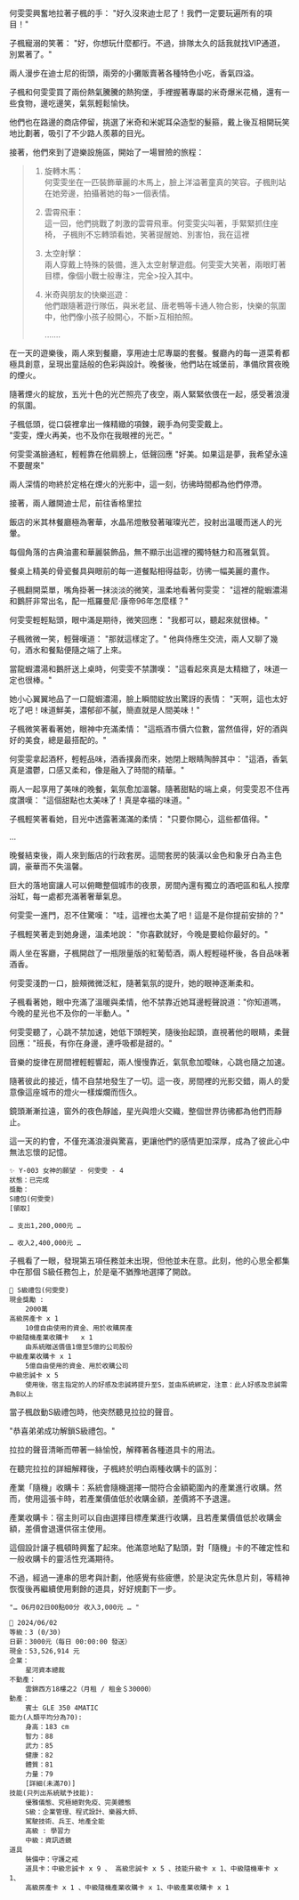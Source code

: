 
何雯雯興奮地拉著子楓的手：
"好久沒來迪士尼了！我們一定要玩遍所有的項目！"

子楓寵溺的笑著：
"好，你想玩什麼都行。不過，排隊太久的話我就找VIP通道，別累著了。"

兩人漫步在迪士尼的街頭，兩旁的小攤販賣著各種特色小吃，香氣四溢。

子楓和何雯雯買了兩份熱氣騰騰的熱狗堡，手裡握著專屬的米奇爆米花桶，還有一些食物，邊吃邊笑，氣氛輕鬆愉快。

他們也在路邊的商店停留，挑選了米奇和米妮耳朵造型的髮箍，戴上後互相開玩笑地比劃著，吸引了不少路人羨慕的目光。

接著，他們來到了遊樂設施區，開始了一場冒險的旅程：

> 1. 旋轉木馬：  
>	何雯雯坐在一匹裝飾華麗的木馬上，臉上洋溢著童真的笑容。子楓則站在她旁邊，拍攝著她的每>一個表情。
>
> 2. 雲霄飛車：  
>	這一回，他們挑戰了刺激的雲霄飛車。何雯雯尖叫著，手緊緊抓住座椅，
>	子楓則不忘轉頭看她，笑著提醒她、別害怕，我在這裡
>
> 3. 太空射擊：  
>	兩人穿戴上特殊的裝備，進入太空射擊遊戲。何雯雯大笑著，兩眼盯著目標，像個小戰士般專注，完全>投入其中。
>
>4. 米奇與朋友的快樂巡遊：  
>	他們跟隨著遊行隊伍，與米老鼠、唐老鴨等卡通人物合影，快樂的氛圍中，他們像小孩子般開心，不斷>互相拍照。
>
> 		.......

在一天的遊樂後，兩人來到餐廳，享用迪士尼專屬的套餐。餐廳內的每一道菜肴都極具創意，呈現出童話般的色彩與設計。晚餐後，他們站在城堡前，準備欣賞夜晚的煙火。

隨著煙火的綻放，五光十色的光芒照亮了夜空，兩人緊緊依偎在一起，感受著浪漫的氛圍。

子楓低頭，從口袋裡拿出一條精緻的項鍊，親手為何雯雯戴上。  
"雯雯，煙火再美，也不及你在我眼裡的光芒。"

何雯雯滿臉通紅，輕輕靠在他肩膀上，低聲回應
"好美。如果這是夢，我希望永遠不要醒來"

兩人深情的吻終於定格在煙火的光影中，這一刻，彷彿時間都為他們停滯。

接著，兩人離開迪士尼，前往香格里拉

飯店的米其林餐廳極為奢華，水晶吊燈散發著璀璨光芒，投射出溫暖而迷人的光暈。

每個角落的古典油畫和華麗裝飾品，無不顯示出這裡的獨特魅力和高雅氣質。

餐桌上精美的骨瓷餐具與眼前的每一道餐點相得益彰，彷彿一幅美麗的畫作。

子楓翻開菜單，嘴角掛著一抹淡淡的微笑，溫柔地看著何雯雯：
"這裡的龍蝦濃湯和鵝肝非常出名，配一瓶羅曼尼·康帝96年怎麼樣？"

何雯雯輕輕點頭，眼中滿是期待，微笑回應：
"我都可以，聽起來就很棒。"

子楓微微一笑，輕聲嘆道：
"那就這樣定了。"
他與侍應生交流，兩人又聊了幾句，酒水和餐點便隨之端了上來。

當龍蝦濃湯和鵝肝送上桌時，何雯雯不禁讚嘆：
"這看起來真是太精緻了，味道一定也很棒。"

她小心翼翼地品了一口龍蝦濃湯，臉上瞬間綻放出驚訝的表情：
"天啊，這也太好吃了吧！味道鮮美，濃郁卻不膩，簡直就是人間美味！"

子楓微笑著看著她，眼神中充滿柔情：
"這瓶酒市價六位數，當然值得，好的酒與好的美食，總是最搭配的。"

何雯雯拿起酒杯，輕輕品味，酒香撲鼻而來，她閉上眼睛陶醉其中：
"這酒，香氣真是濃鬱，口感又柔和，像是融入了時間的精華。"

兩人一起享用了美味的晚餐，氣氛愈加溫馨。隨著甜點的端上桌，何雯雯忍不住再度讚嘆：
"這個甜點也太美味了！真是幸福的味道。"

子楓輕笑著看她，目光中透露著滿滿的柔情：
"只要你開心，這些都值得。"

...

晚餐結束後，兩人來到飯店的行政套房。這間套房的裝潢以金色和象牙白為主色調，豪華而不失溫馨。

巨大的落地窗讓人可以俯瞰整個城市的夜景，房間內還有獨立的酒吧區和私人按摩浴缸，每一處都充滿著奢華氣息。

何雯雯一進門，忍不住驚嘆：
"哇，這裡也太美了吧！這是不是你提前安排的？"

子楓輕笑著走到她身邊，溫柔地說：
"你喜歡就好，今晚是要給你最好的。"

兩人坐在客廳，子楓開啟了一瓶限量版的紅葡萄酒，兩人輕輕碰杯後，各自品味著酒香。

何雯雯淺酌一口，臉頰微微泛紅，隨著氣氛的提升，她的眼神逐漸柔和。

子楓看著她，眼中充滿了溫暖與柔情，他不禁靠近她耳邊輕聲說道："你知道嗎，今晚的星光也不及你的一半動人。"

何雯雯聽了，心跳不禁加速，她低下頭輕笑，隨後抬起頭，直視著他的眼睛，柔聲回應："班長，有你在身邊，連呼吸都是甜的。"

音樂的旋律在房間裡輕輕響起，兩人慢慢靠近，氣氛愈加曖昧，心跳也隨之加速。

隨著彼此的接近，情不自禁地發生了一切。這一夜，房間裡的光影交錯，兩人的愛意像這座城市的燈火一樣燦爛而恆久。

鏡頭漸漸拉遠，窗外的夜色靜謐，星光與燈火交織，整個世界彷彿都為他們而靜止。

這一天的約會，不僅充滿浪漫與驚喜，更讓他們的感情更加深厚，成為了彼此心中無法忘懷的記憶。



```
✨ Y-003 女神的願望 - 何雯雯 - 4
狀態：已完成
獎勵：
S禮包(何雯雯)
[領取]
```

`… 支出1,200,000元 …`

`… 收入2,400,000元 …`

子楓看了一眼，發現第五項任務並未出現，但他並未在意。此刻，他的心思全都集中在那個 S級任務包上，於是毫不猶豫地選擇了開啟。

```
🎁 S級禮包(何雯雯)
現金獎勵 : 
    2000萬
高級房產卡 x 1		
    10億自由使用的資金、用於收購房產
中級隨機產業收購卡	x 1	
    由系統贈送價值1億至5億的公司股份
中級產業收購卡 x 1		
    5億自由使用的資金、用於收購公司
中級忠誠卡 x 5
    使用後，宿主指定的人的好感及忠誠將提升至S，並由系統綁定，注意：此人好感及忠誠需為B以上
```

當子楓啟動S級禮包時，他突然聽見拉拉的聲音。

"恭喜弟弟成功解鎖S級禮包。"

拉拉的聲音清晰而帶著一絲愉悅，解釋著各種道具卡的用法。

在聽完拉拉的詳細解釋後，子楓終於明白兩種收購卡的區別：

產業「隨機」收購卡：系統會隨機選擇一間符合金額範圍內的產業進行收購。然而，使用這張卡時，若產業價值低於收購金額，差價將不予退還。

產業收購卡：宿主則可以自由選擇目標產業進行收購，且若產業價值低於收購金額，差價會退還供宿主使用。

這個設計讓子楓頓時興奮了起來。他滿意地點了點頭，對「隨機」卡的不確定性和一般收購卡的靈活性充滿期待。

不過，經過一連串的思考與計劃，他感覺有些疲憊，於是決定先休息片刻，等精神恢復後再繼續使用剩餘的道具，好好規劃下一步。


`"… 06月02日00點00分 收入3,000元 … "`
```
📰 2024/06/02
等級：3 (0/30)
日薪：3000元（每日 00:00:00 發送）
現金：53,526,914 元
企業：
    星河資本總裁
不動產：
    雲錦西方18樓之2（月租 / 租金＄30000）
動產：
    賓士 GLE 350 4MATIC
能力(人類平均分為70):
    身高：183 cm
    智力：88
    武力：85
    健康：82
    體質：81
    力量：79
    [詳細(未滿70)]
技能(只列出系統賦予技能):
    優雅儀態、究極絕對免疫、完美體態
    S級：企業管理、程式設計、樂器大師、
    駕駛技術、兵王、地產全能
    高級 : 學習力
    中級：資訊透鏡
道具
    裝備中：守護之戒
    道具卡：中級忠誠卡 x 9 、 高級忠誠卡 x 5 、技能升級卡 x 1、中級隨機車卡 x 1、
    高級房產卡 x 1 、中級隨機產業收購卡 x 1、中級產業收購卡 x 1
```
